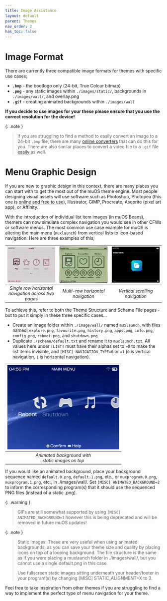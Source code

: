 ```yaml
---
title: Image Assistance
layout: default
parent: Themes
nav_order: 2
has_toc: false
---
```


# Image Format

There are currently three compatible image formats for themes with specific use cases;

- **`.bmp`** - the bootlogo only (24-bit, True Colour bitmap)
- **`.png`** - any static images within `./images/static/`, backgrounds in `./images/wall/`, and overlay.png
- **`.gif`** - creating animated backgrounds within `./images/wall`

**If you decide to use images for your these please ensure that you use the correct resolution for the device!**

{: .note }
> If you are struggling to find a method to easily convert an image to a 24-bit `.bmp` file, there are
> many [online converters](https://online-converting.com/image/convert2bmp/) that can do this for you. There are
> also similar places to convert a video file to a `.gif` file [easily](https://ezgif.com/video-to-gif) as well.

# Menu Graphic Design

If you are new to graphic design in this context, there are many places you can start with to get the most out of the
muOS theme engine. Most people designing visual assets will use software such as Photoshop, Photopea (this one
is [online and free to use](https://www.photopea.com/)), Illustrator, GIMP, Procreate, Aseprite (pixel art app), or
Affinity.

With the introduction of individual list item images (in muOS Beans), themers can now simulate complex navigation you
would see in other CFWs or software menus. The most common use case example for muOS is altering the main
menu (`muxlaunch`) from vertical lists to icon-based navigation. Here are three examples of this;

| !["GamePal" by vacarotti](https://raw.githubusercontent.com/VagueParade/dumping-ground/main/theme_gifs/GamePal.gif "GamePal (by vacarotti)") | !["GbOS" by ciskao](https://raw.githubusercontent.com/VagueParade/dumping-ground/main/theme_gifs/GbOS.gif "GbOS (by ciskao)") | !["Plexus" by LMarcoMiranda](https://raw.githubusercontent.com/VagueParade/dumping-ground/main/theme_gifs/Plexus.gif "Plexus (by LMarcoMiranda)") |
|:--------------------------------------------------------------------------------------------------------------------------------------------:|:-----------------------------------------------------------------------------------------------------------------------------:|:-------------------------------------------------------------------------------------------------------------------------------------------------:|
|                                           *Single row horizontal <br>navigation across two pages*                                            |                                               *Multi-row horizontal navigation*                                               |                                                          *Vertical scrolling navigation*                                                          |

To achieve this, refer to both the Theme Structure and Scheme File pages - but to put it simply in these three specific
cases...

- Create an image folder within `./image/wall/` named `muxlaunch`, with files
  named; `explore.png`, `favourite.png`, `history.png`, `apps.png`, `info.png`, `config.png`, `reboot.png`,
  and `shutdown.png`
- Duplicate `./scheme/default.txt` and rename it to `muxlaunch.txt`. All values here under `[LIST]` must have their
  alphas set to `=0` to make the list items invisible, and `[MISC] NAVIGATION_TYPE=0` or `=1` (`0` is vertical
  navigation, `1` is horizontal navigation).

| <img src="https://raw.githubusercontent.com/VagueParade/dumping-ground/main/theme_gifs/PS%20Blue.gif" title="PS Blue (by VagueParade)" alt="PS Blue (by VagueParade)" width="360"/> |
|:-----------------------------------------------------------------------------------------------------------------------------------------------------------------------------------:|
|                                                                 *Animated background with <br>static images on top*                                                                 |

If you would like an animated background, place your background sequence named `default.0.png`, `default.1.png`, etc.,
or
`muxprogram.0.png`, `muxprogram.1.png`, etc., in ./images/wall/. Set `[MISC] ANIMATED_BACKGROUND=2` to inform the
corresponding program(s) that it should use the sequenced PNG files (instead of a static .png).

{: .warning }
> GIFs are still somewhat supported by using `[MISC] ANIMATED_BACKGROUND=1` however this is being deprecated and will be
> removed in future muOS updates!

{: .note }
> Static Images: These are very useful when using animated backgrounds, as you can save your theme size and quality by
> placing icons on top of a looping background. The file structure is the same as if you were placing a muxlaunch folder
> in ./images/wall/, but you cannot use a single default.png in this case.
>
> Use fullscreen static images sitting underneath your header/footer in your program(s) by changing [MISC]
> STATIC_ALIGNMENT=X to 3.

Feel free to take inspiration from other themes if you are struggling to find a way to implement the perfect type of
menu navigation for your theme.